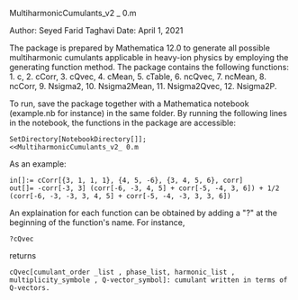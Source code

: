 MultiharmonicCumulants_v2 _ 0.m

Author: Seyed Farid Taghavi
Date: April 1, 2021

The package is prepared by Mathematica 12.0 to generate all possible multiharmonic cumulants applicable in heavy-ion physics by employing the generating function method.
The package contains the following functions:
	1. c,
	2. cCorr,
	3. cQvec,
	4. cMean,
	5. cTable,
	6. ncQvec,
	7. ncMean,
	8. ncCorr,
	9. Nsigma2,
	10. Nsigma2Mean,
	11. Nsigma2Qvec,
	12. Nsigma2P.
	
To run, save the package together with a Mathematica notebook (example.nb for instance) in the same folder. By running the following lines in the notebook, the functions in the package are accessible:

	SetDirectory[NotebookDirectory[]];
	<<MultiharmonicCumulants_v2_ 0.m
As an example:
	
	in[]:= cCorr[{3, 1, 1, 1}, {4, 5, -6}, {3, 4, 5, 6}, corr]
	out[]= -corr[-3, 3] (corr[-6, -3, 4, 5] + corr[-5, -4, 3, 6]) + 1/2 (corr[-6, -3, -3, 3, 4, 5] + corr[-5, -4, -3, 3, 3, 6])
	
An explaination for each function can be obtained by adding a "?" at the beginning of the function's name. For instance,

	?cQvec
returns	

	cQvec[cumulant_order _list , phase_list, harmonic_list , multiplicity_symbole , Q-vector_symbol]: cumulant written in terms of Q-vectors.
